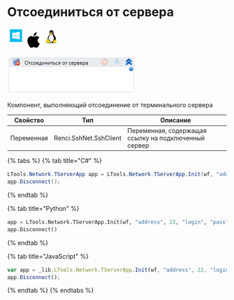 # Отсоединиться от сервера

![](<../../../../.gitbook/assets/image (100) (1) (1) (112).png>)

![](<../../../../.gitbook/assets/image (388).png>)

Компонент, выполняющий отсоединение от терминального сервера

| Свойство   | Тип                    | Описание                                             |
| ---------- | ---------------------- | ---------------------------------------------------- |
| Переменная | Renci.SshNet.SshClient | Переменная, содержащая ссылку на подключенный сервер |

{% tabs %}
{% tab title="C#" %}
```csharp
LTools.Network.TServerApp app = LTools.Network.TServerApp.Init(wf, "address", 22, "login", "pass", 10000);
app.Disconnect();
```
{% endtab %}

{% tab title="Python" %}
```python
app = LTools.Network.TServerApp.Init(wf, "address", 22, "login", "pass", 10000)
app.Disconnect()
```
{% endtab %}

{% tab title="JavaScript" %}
```javascript
var app = _lib.LTools.Network.TServerApp.Init(wf, "address", 22, "login", "pass", 10000);
app.Disconnect();
```
{% endtab %}
{% endtabs %}
